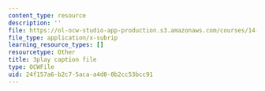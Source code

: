 ```yaml
---
content_type: resource
description: ''
file: https://ol-ocw-studio-app-production.s3.amazonaws.com/courses/14-01-principles-of-microeconomics-fall-2018/24f157a6b2c75acaa4d00b2cc53bcc91_osaVeUBA0Qk.vtt
file_type: application/x-subrip
learning_resource_types: []
resourcetype: Other
title: 3play caption file
type: OCWFile
uid: 24f157a6-b2c7-5aca-a4d0-0b2cc53bcc91
---
```

